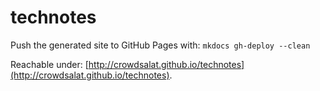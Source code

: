# technotes

Push the generated site to GitHub Pages with: ``mkdocs gh-deploy --clean``

Reachable under: [http://crowdsalat.github.io/technotes](http://crowdsalat.github.io/technotes).